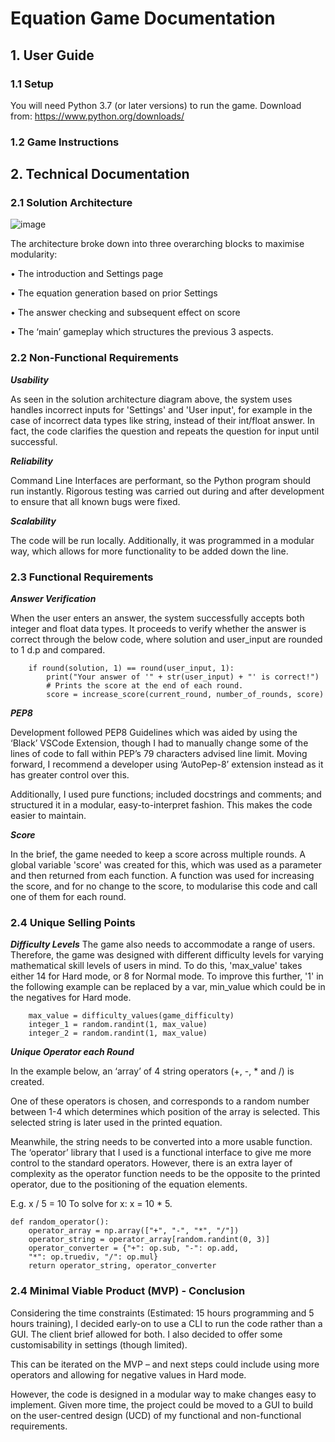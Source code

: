 #  Equation Game Documentation

## 1.  User Guide

### 1.1  Setup

You will need Python 3.7 (or later versions) to run the game.
Download from: https://www.python.org/downloads/


### 1.2  Game Instructions



## 2.  Technical Documentation

### 2.1  Solution Architecture

![image](https://github.com/user-attachments/assets/2eb7bebd-41a8-4389-99c7-535273853ede)

The architecture broke down into three overarching blocks to maximise modularity:

•	The introduction and Settings page

•	The equation generation based on prior Settings

•	The answer checking and subsequent effect on score

•	The ‘main’ gameplay which structures the previous 3 aspects.

### 2.2  Non-Functional Requirements

***Usability***

As seen in the solution architecture diagram above, the system uses handles incorrect inputs for 'Settings' and 'User input', for example in the case of incorrect data types like string, instead of their int/float answer.
In fact, the code clarifies the question and repeats the question for input until successful.

***Reliability***

Command Line Interfaces are performant, so the Python program should run instantly. 
Rigorous testing was carried out during and after development to ensure that all known bugs were fixed. 

***Scalability***

The code will be run locally. Additionally, it was programmed in a modular way, which allows for more functionality to be added down the line. 


### 2.3  Functional Requirements

***Answer Verification***

When the user enters an answer, the system successfully accepts both integer and float data types. 
It proceeds to verify whether the answer is correct through the below code, where solution and user_input are rounded to 1 d.p and compared.
```
    if round(solution, 1) == round(user_input, 1):
        print("Your answer of '" + str(user_input) + "' is correct!")
        # Prints the score at the end of each round.
        score = increase_score(current_round, number_of_rounds, score)
```
***PEP8***

Development followed PEP8 Guidelines which was aided by using the ‘Black’ VSCode Extension, though I had to manually change some of the lines of code to fall within PEP’s 79 characters advised line limit. 
Moving forward, I recommend a developer using ‘AutoPep-8’ extension instead as it has greater control over this.

Additionally, I used pure functions; included docstrings and comments; and structured it in a modular, easy-to-interpret fashion. This makes the code easier to maintain.

***Score***

In the brief, the game needed to keep a score across multiple rounds. A global variable 'score' was created for this, which was used as a parameter and then returned from each function.
A function was used for increasing the score, and for no change to the score, to modularise this code and call one of them for each round. 

### 2.4 Unique Selling Points

***Difficulty Levels***
The game also needs to accommodate a range of users. Therefore, the game was designed with different difficulty levels for varying mathematical skill levels of users in mind. 
To do this, 'max_value' takes either 14 for Hard mode, or 8 for Normal mode. To improve this further, '1' in the following example can be replaced by a var, min_value which could be in the negatives for Hard mode.
```
    max_value = difficulty_values(game_difficulty)
    integer_1 = random.randint(1, max_value)
    integer_2 = random.randint(1, max_value)
```

***Unique Operator each Round***

In the example below, an ‘array’ of 4 string operators (+, -, * and /) is created.

One of these operators is chosen, and corresponds to a random number between 1-4 which determines which position of the array is selected. This selected string is later used in the printed equation.

Meanwhile, the string needs to be converted into a more usable function. The ‘operator’ library that I used is a functional interface to give me more control to the standard operators. However, there is an extra layer of complexity as the operator function needs to be the opposite to the printed operator, due to the positioning of the equation elements. 

E.g.
x / 5 = 10
To solve for x: x = 10 * 5. 

```
def random_operator():
    operator_array = np.array(["+", "-", "*", "/"])
    operator_string = operator_array[random.randint(0, 3)]
    operator_converter = {"+": op.sub, "-": op.add,
    "*": op.truediv, "/": op.mul}
    return operator_string, operator_converter
```

### 2.4  Minimal Viable Product (MVP) - Conclusion
Considering the time constraints (Estimated: 15 hours programming and 5 hours training), I decided early-on to use a CLI to run the code rather than a GUI. The client brief allowed for both. I also decided to offer some customisability in settings (though limited). 

This can be iterated on the MVP – and next steps could include using more operators and allowing for negative values in Hard mode. 

However, the code is designed in a modular way to make changes easy to implement. Given more time, the project could be moved to a GUI to build on the user-centred design (UCD) of my functional and non-functional requirements.



